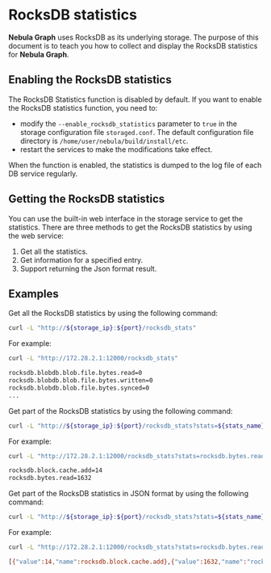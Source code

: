# RocksDB statistics

**Nebula Graph** uses RocksDB as its underlying storage. The purpose of this document is to teach you how to collect and display the RocksDB statistics for **Nebula Graph**.

## Enabling the RocksDB statistics

The RocksDB Statistics function is disabled by default. If you want to enable the RocksDB statistics function, you need to:

- modify the `--enable_rocksdb_statistics` parameter to `true` in the storage configuration file `storaged.conf`. The default configuration file directory is `/home/user/nebula/build/install/etc`.
- restart the services to make the modifications take effect.

When the function is enabled, the statistics is dumped to the log file of each DB service regularly.

## Getting the RocksDB statistics

You can use the built-in web interface in the storage service to get the statistics. There are three methods to get the RocksDB statistics by using the web service:

1. Get all the statistics.
2. Get information for a specified entry.
3. Support returning the Json format result.

## Examples

Get all the RocksDB statistics by using the following command:

```bash
curl -L "http://${storage_ip}:${port}/rocksdb_stats"
```

For example:

```bash
curl -L "http://172.28.2.1:12000/rocksdb_stats"

rocksdb.blobdb.blob.file.bytes.read=0
rocksdb.blobdb.blob.file.bytes.written=0
rocksdb.blobdb.blob.file.bytes.synced=0
...
```

Get part of the RocksDB statistics by using the following command:

```bash
curl -L "http://${storage_ip}:${port}/rocksdb_stats?stats=${stats_name}"
```

For example:

```bash
curl -L "http://172.28.2.1:12000/rocksdb_stats?stats=rocksdb.bytes.read,rocksdb.block.cache.add"

rocksdb.block.cache.add=14
rocksdb.bytes.read=1632
```

Get part of the RocksDB statistics in JSON format by using the following command:

```bash
curl -L "http://${storage_ip}:${port}/rocksdb_stats?stats=${stats_name}.&returnjson"
```

For example:

```bash
curl -L "http://172.28.2.1:12000/rocksdb_stats?stats=rocksdb.bytes.read,rocksdb.block.cache.add&returnjson"

[{"value":14,"name":rocksdb.block.cache.add},{"value":1632,"name":"rocksdb.bytes.read"}]
```
